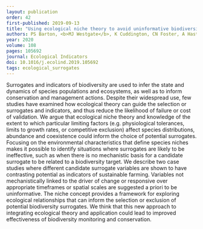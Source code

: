 ```yaml
---
layout: publication
order: 42
first-published: 2019-09-13
title: "Using ecological niche theory to avoid uninformative biodiversity surrogates."
authors: PS Barton, <b>MJ Westgate</b>, K Cuddington, CN Foster, A Hastings, A Knapp, L O'Loughlin, CF Sato, M Smith, MR Willig & DB Lindenmayer
year: 2020
volume: 108
pages: 105692
journal: Ecological Indicators
doi: 10.1016/j.ecolind.2019.105692
tags: ecological_surrogates
---
```

Surrogates and indicators of biodiversity are used to infer the state and dynamics of species populations and ecosystems, as well as to inform conservation and management actions. Despite their widespread use, few studies have examined how ecological theory can guide the selection or surrogates and indicators, and thus reduce the likelihood of failure or cost of validation. We argue that ecological niche theory and knowledge of the extent to which particular limiting factors (e.g. physiological tolerances, limits to growth rates, or competitive exclusion) affect species distributions, abundance and coexistence could inform the choice of potential surrogates. Focusing on the environmental characteristics that define species niches makes it possible to identify situations where surrogates are likely to be ineffective, such as when there is no mechanistic basis for a candidate surrogate to be related to a biodiversity target. We describe two case studies where different candidate surrogate variables are shown to have contrasting potential as indicators of sustainable farming. Variables not mechanistically linked to the driver of change or responsive over appropriate timeframes or spatial scales are suggested a priori to be uninformative. The niche concept provides a framework for exploring ecological relationships that can inform the selection or exclusion of potential biodiversity surrogates. We think that this new approach to integrating ecological theory and application could lead to improved effectiveness of biodiversity monitoring and conservation.